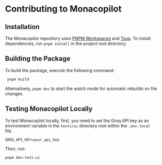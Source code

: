 # Contributing to Monacopilot

## Installation

The Monacopilot repository uses [PNPM Workspaces](https://pnpm.io/workspaces) and [Tsup](https://tsup.egoist.dev/). To install dependencies, run `pnpm install` in the project root directory.

## Building the Package

To build the package, execute the following command:

```bash
 pnpm build
```

Alternatively, `pnpm dev` to start the watch mode for automatic rebuilds on file changes.

## Testing Monacopilot Locally

To test Monacopilot locally, first, you need to set the Groq API key as an environment variable in the `tests/ui` directory root within the `.env.local` file.

```plaintext
GROQ_API_KEY=your_api_key
```

Then, run:

```bash
pnpm dev:test-ui
```
